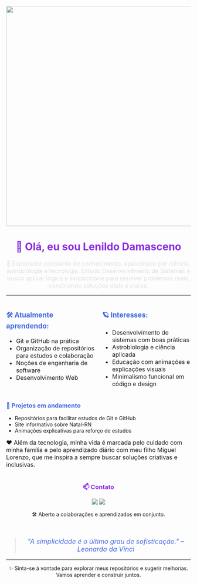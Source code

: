 <div align="center">
  <img src="https://camo.githubusercontent.com/02fd216a449ad43093a8ed09bb8e4e97488b06ce0db0dbb526e7e0a31560205d/68747470733a2f2f616c6c6861636b65642e636f6d2f75702f323031392f30332f68656c6c6f2d776f726c642e676966" width="600px"/>
</div>

<div align="center" style="text-align: center;">
  <h1 style="font-weight: bold; color: #8A2BE2;">👋 Olá, eu sou Lenildo Damasceno</h1>
</div>

<div style="font-size: 16px; color: #E0E0E0;">
<p align="center">
  🚀 Explorador constante de conhecimento, apaixonado por ciência, astrobiologia e tecnologia. Estudo Desenvolvimento de Sistemas e busco aplicar lógica e simplicidade para resolver problemas reais, construindo soluções úteis e claras.
</p>
</div>

---

<div style="display: flex; justify-content: space-between; gap: 20px; font-size: 16px;">
  <div style="flex: 1;">
    <h3 style="color: #4169E1;">🛠️ Atualmente aprendendo:</h3>
    <ul>
      <li>Git e GitHub na prática</li>
      <li>Organização de repositórios para estudos e colaboração</li>
      <li>Noções de engenharia de software</li>
      <li>Desenvolvimento Web</li>
    </ul>
  </div>
  <div style="flex: 1;">
    <h3 style="color: #4169E1;">🪐 Interesses:</h3>
    <ul>
      <li>Desenvolvimento de sistemas com boas práticas</li>
      <li>Astrobiologia e ciência aplicada</li>
      <li>Educação com animações e explicações visuais</li>
      <li>Minimalismo funcional em código e design</li>
    </ul>
  </div>
</div>

<div>
  <h3 style="color: #4169E1;">📌 Projetos em andamento</h3>
  <ul>
    <li>Repositórios para facilitar estudos de Git e GitHub</li>
    <li>Site informativo sobre Natal-RN</li>
    <li>Animações explicativas para reforço de estudos</li>
  </ul>
</div>

<div style="font-size: 16px;">
❤️ Além da tecnologia, minha vida é marcada pelo cuidado com minha família e pelo aprendizado diário com meu filho Miguel Lorenzo, que me inspira a sempre buscar soluções criativas e inclusivas.
</div>

<br>

<div align="center">
  <h3 style="color: #8A2BE2;">📫 Contato</h3>
  <a href="mailto:damascenolenildo@gmail.com"><img src="https://img.shields.io/badge/Email-D14836?style=for-the-badge&logo=gmail&logoColor=white" /></a>
  <a href="https://www.linkedin.com/in/lenildo-damasceno-03173022a/"><img src="https://img.shields.io/badge/LinkedIn-0077B5?style=for-the-badge&logo=linkedin&logoColor=white" /></a>
  <p>🛠️ Aberto a colaborações e aprendizados em conjunto.</p>
</div>

<br>

> <p align="center" style="font-style: italic; font-size: 18px; color: #4169E1;">"A simplicidade é o último grau de sofisticação." – Leonardo da Vinci</p>

---

<p align="center">
✨ Sinta-se à vontade para explorar meus repositórios e sugerir melhorias. Vamos aprender e construir juntos.

</p>

